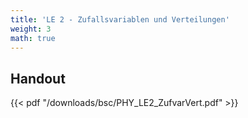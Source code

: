 ```yaml
---
title: 'LE 2 - Zufallsvariablen und Verteilungen'
weight: 3
math: true
---
```


## Handout

{{< pdf "/downloads/bsc/PHY_LE2_ZufvarVert.pdf" >}}